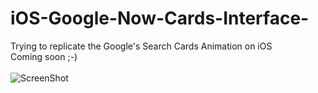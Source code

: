 # iOS-Google-Now-Cards-Interface-
Trying to replicate the Google's Search Cards Animation on iOS
<br/>
Coming soon ;-)
<br/>
<br/>
![ScreenShot](https://raw.github.com/alchimya/iOS-Google-Now-Cards-Interface-/master/screenshots/Google_Now_Cards_Interface_.gif)
